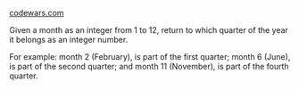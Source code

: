 [codewars.com](https://www.codewars.com/kata/5ce9c1000bab0b001134f5af/train/javascript)

Given a month as an integer from 1 to 12, return to which quarter of the year it belongs as an integer number.

For example: month 2 (February), is part of the first quarter; month 6 (June), is part of the second quarter; and month 11 (November), is part of the fourth quarter.